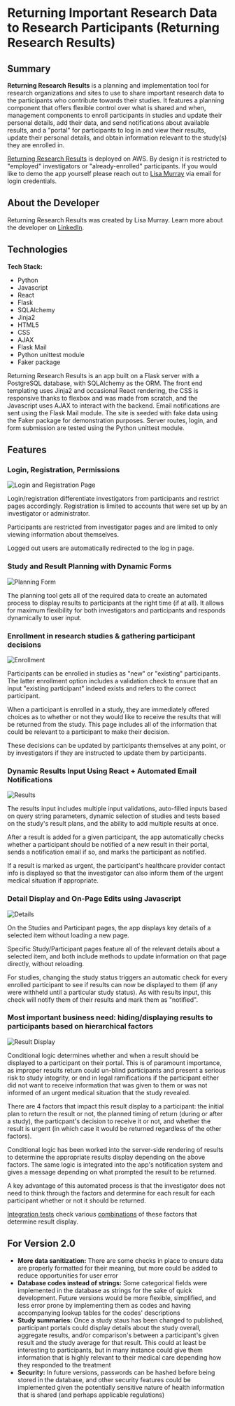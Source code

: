 # Returning Important Research Data to Research Participants (Returning Research Results)

## Summary

**Returning Research Results** is a planning and implementation tool for research organizations and sites to use to share important research data to the participants who contribute towards their studies. It features a planning component that offers flexible control over what is shared and when, management components to enroll participants in studies and update their personal details, add their data, and send notifications about available results, and a "portal" for participants to log in and view their results, update their personal details, and obtain information relevant to the study(s) they are enrolled in.

[Returning Research Results](https://returningresearchresults.com) is deployed on AWS. By design it is restricted to "employed" investigators or "already-enrolled" participants. If you would like to demo the app yourself please reach out to [Lisa Murray](mailto:lisamichellemurray@gmail.com) via email for login credentials.

## About the Developer

Returning Research Results was created by Lisa Murray. Learn more about the developer on [LinkedIn](https://www.linkedin.com/in/lisamichellemurray).

## Technologies

**Tech Stack:**

- Python
- Javascript
- React
- Flask
- SQLAlchemy
- Jinja2
- HTML5
- CSS
- AJAX
- Flask Mail
- Python unittest module
- Faker package


Returning Research Results is an app built on a Flask server with a PostgreSQL database, with SQLAlchemy as the ORM. The front end templating uses Jinja2 and occasional React rendering, the CSS is responsive thanks to flexbox and was made from scratch, and the Javascript uses AJAX to interact with the backend. Email notifications are sent using the Flask Mail module. The site is seeded with fake data using the Faker package for demonstration purposes. Server routes, login, and form submission are tested using the Python unittest module.


## Features


### Login, Registration, Permissions

![Login and Registration Page](/static/img/login-page.png "Login and Registration")

Login/registration differentiate investigators from participants and restrict pages accordingly. Registration is limited to accounts that were set up by an investigator or administrator.

Participants are restricted from investigator pages and are limited to only viewing information about themselves.

Logged out users are automatically redirected to the log in page.

### Study and Result Planning with Dynamic Forms

![Planning Form](/static/img/planning-3.png "Planning Form")

The planning tool gets all of the required data to create an automated process to display results to participants at the right time (if at all). It allows for maximum flexibility for both investigators and participants and responds dynamically to user input.

### Enrollment in research studies & gathering participant decisions

![Enrollment](/static/img/enrollment.png "Enrollment")

Participants can be enrolled in studies as "new" or "existing" participants. The latter enrollment option includes a validation check to ensure that an input "existing participant" indeed exists and refers to the correct participant.

When a participant is enrolled in a study, they are immediately offered choices as to whether or not they would like to receive the results that will be returned from the study. This page includes all of the information that could be relevant to a participant to make their decision.

These decisions can be updated by participants themselves at any point, or by investigators if they are instructed to update them by participants.

### Dynamic Results Input Using React + Automated Email Notifications

![Results](/static/img/results.png "Results")

The results input includes multiple input validations, auto-filled inputs based on query string parameters, dynamic selection of studies and tests based on the study's result plans, and the ability to add multiple results at once.

After a result is added for a given participant, the app automatically checks whether a participant should be notified of a new result in their portal, sends a notification email if so, and marks the participant as notified.

If a result is marked as urgent, the participant's healthcare provider contact info is displayed so that the investigator can also inform them of the urgent medical situation if appropriate.

### Detail Display and On-Page Edits using Javascript

![Details](/static/img/participant-details.png "Details")

On the Studies and Participant pages, the app displays key details of a selected item without loading a new page.

Specific Study/Participant pages feature all of the relevant details about a selected item, and both include methods to update information on that page directly, without reloading.

For studies, changing the study status triggers an automatic check for every enrolled participant to see if results can now be displayed to them (if any were withheld until a particular study status). As with results input, this check will notify them of their results and mark them as "notified".

### Most important business need: hiding/displaying results to participants based on hierarchical factors

![Result Display](/static/img/participant-result-view.PNG "Result Display")

Conditional logic determines whether and when a result should be displayed to a participant on their portal. This is of paramount importance, as improper results return could un-blind participants and present a serious risk to study integrity, or end in legal ramifications if the participant either did not want to receive information that was given to them or was not informed of an urgent medical situation that the study revealed.

There are 4 factors that impact this result display to a participant: the initial plan to return the result or not, the planned timing of return (during or after a study), the particpant's decision to receive it or not, and whether the result is urgent (in which case it would be returned regardless of the other factors). 

Conditional logic has been worked into the server-side rendering of results to determine the appropriate results display depending on the above factors. The same logic is integrated into the app's notification system and gives a message depending on what prompted the result to be returned.

A key advantage of this automated process is that the investigator does not need to think through the factors and determine for each result for each participant whether or not it should be returned.

[Integration tests](https://github.com/lmmurray/returning-results/blob/753f154ae90e53c6793eb9f552e756fd545f9930/tests.py#L166) check various [combinations](https://github.com/lmmurray/returning-results/blob/753f154ae90e53c6793eb9f552e756fd545f9930/model.py#L152-L156) of these factors that determine result display.


## For Version 2.0

- **More data sanitization:** There are some checks in place to ensure data are properly formatted for their meaning, but more could be added to reduce opportunities for user error
- **Database codes instead of strings:** Some categorical fields were implemented in the database as strings for the sake of quick development. Future versions would be more flexible, simplified, and less error prone by implementing them as codes and having accompanying lookup tables for the codes' descriptions
- **Study summaries:**  Once a study staus has been changed to published, participant portals could display details about the study overall, aggregate results, and/or comparison's between a participant's given result and the study average for that result. This could at least be interesting to participants, but in many instance could give them information that is highly relevant to their medical care depending how they responded to the treatment
- **Security:** In future versions, passwords can be hashed before being stored in the database, and other security features could be implemented given the potentially sensitive nature of health information that is shared (and perhaps applicable regulations)
